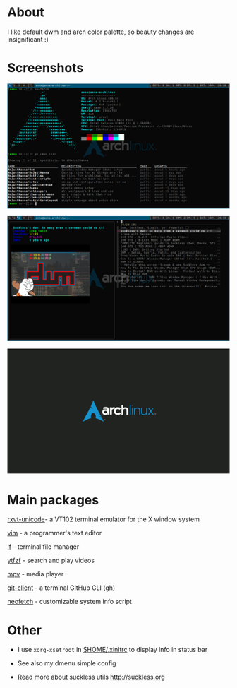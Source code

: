 # About

I like default dwm and arch color palette, so beauty changes are insignificant :)

# Screenshots


![](/assets/images/neofetch.png)

![](/assets/images/ytfzf.png)

![](/assets/images/wallpaper.png)

# Main packages 

[rxvt-unicode](https://wiki.archlinux.org/title/Rxvt-unicode)- a VT102 terminal emulator for the X window system

[vim](https://github.com/vim/vim) - a programmer's text editor

[lf](https://github.com/gokcehan/lf) - terminal file manager

[ytfzf](https://github.com/pystardust/ytfzf) - search and play videos

[mpv](https://github.com/mpv-player/mpv) - media player

[git-client](https://github.com/cli/cli) - a terminal GitHub CLI (gh)

[neofetch](https://github.com/dylanaraps/neofetch) - customizable system info script

# Other

- I use `xorg-xsetroot` in [$HOME/.xinitrc](https://github.com/HmJustHanna/dotfiles) to display info in status bar 

- See also my dmenu simple config

- Read more about suckless utils http://suckless.org

